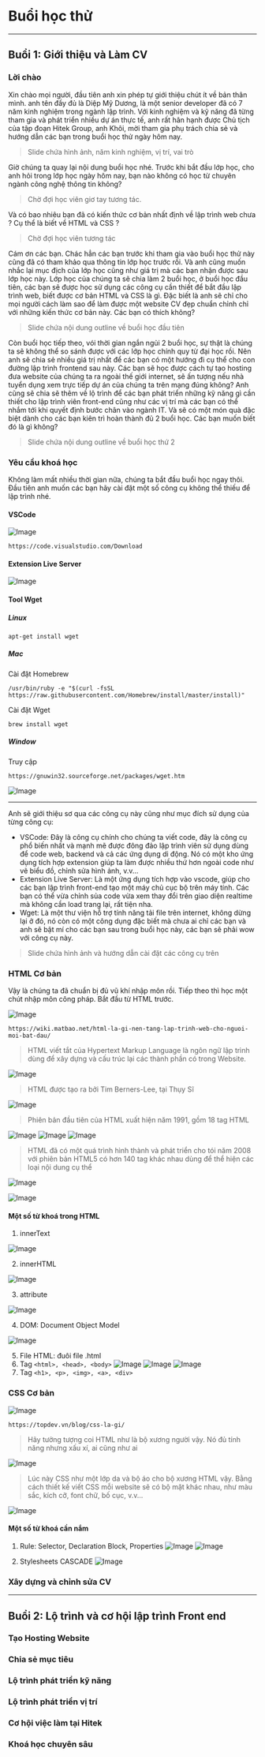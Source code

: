 # Buổi học thử

---

## Buổi 1: Giới thiệu và Làm CV

### Lời chào

Xin chào mọi người, đầu tiên anh xin phép tự giới thiệu chút ít về bản thân mình. anh tên đầy đủ là Diệp Mỹ Dương, là một senior developer đã có 7 năm kinh nghiệm trong ngành lập trình. Với kinh nghiệm và kỹ năng đã từng tham gia và phát triển nhiều dự án thực tế, anh rất hân hạnh được Chủ tịch của tập đoạn Hitek Group, anh Khôi, mời tham gia phụ trách chia sẻ và hướng dẫn các bạn trong buổi học thử ngày hôm nay.

> Slide chứa hình ảnh, năm kinh nghiệm, vị trí, vai trò

Giờ chúng ta quay lại nội dung buổi học nhé. Trước khi bắt đầu lớp học, cho anh hỏi trong lớp học ngày hôm nay, bạn nào không có học từ chuyên ngành công nghệ thông tin không?

> Chờ đợi học viên giơ tay tương tác.

Và có bao nhiêu bạn đã có kiến thức cơ bản nhất định về lập trình web chưa ? Cụ thể là biết về HTML và CSS ?

> Chờ đợi học viên tương tác

Cám ơn các bạn. Chác hẳn các bạn trước khi tham gia vào buổi học thử này cũng đã có tham khảo qua thông tin lớp học trước rồi. Và anh cũng muốn nhắc lại mục địch của lớp học cũng như giá trị mà các bạn nhận được sau lớp học này. Lớp học của chúng ta sẽ chia làm 2 buổi học, ở buổi học đầu tiên, các bạn sẽ được học sử dụng các công cụ cần thiết để bắt đầu lập trình web, biết được cơ bản HTML và CSS là gì. Đặc biết là anh sẽ chỉ cho mọi người cách làm sao để làm được một website CV đẹp chuẩn chỉnh chỉ với những kiến thức cơ bản này. Các bạn có thích không?

> Slide chứa nội dung outline về buổi học đầu tiên

Còn buổi học tiếp theo, vói thời gian ngắn ngủi 2 buổi học, sự thật là chúng ta sẽ không thể so sánh được với các lớp học chính quy từ đại học rồi. Nên anh sẽ chia sẻ nhiều giá trị nhất để các bạn có một hướng đi cụ thể cho con đường lập trình frontend sau này. Các bạn sẽ học được cách tự tạo hosting đưa website của chúng ta ra ngoài thế giới internet, sẽ ấn tượng nếu nhà tuyển dụng xem trực tiếp dự án của chúng ta trên mạng đúng không? Anh cũng sẽ chia sẽ thêm về lộ trình để các bạn phát triển những kỹ năng gì cần thiết cho lập trình viên front-end cũng như các vị trí mà các bạn có thể nhắm tới khi quyết định bước chân vào ngành IT. Và sẽ có một món quà đặc biệt dành cho các bạn kiên trì hoàn thành đủ 2 buổi học. Các bạn muốn biết đó là gì không?

> Slide chứa nội dung outline về buổi học thứ 2

### Yêu cầu khoá học

Không làm mất nhiều thời gian nữa, chúng ta bắt đầu buổi học ngay thôi.
Đầu tiên anh muốn các bạn hãy cài đặt một số công cụ không thể thiếu để lập trình nhé.

#### VSCode

![Image](https://i.imgur.com/lFX4NBq.png)

    https://code.visualstudio.com/Download

#### Extension Live Server

![Image](https://i.imgur.com/U5xsoYK.png)

#### Tool Wget

##### Linux

    apt-get install wget

##### Mac

Cài đặt Homebrew

    /usr/bin/ruby -e "$(curl -fsSL https://raw.githubusercontent.com/Homebrew/install/master/install)"

Cài đặt Wget

    brew install wget

##### Window

Truy cập

    https://gnuwin32.sourceforge.net/packages/wget.htm

![Image](https://i.imgur.com/HsoyQX8.png)

---

Anh sẽ giới thiệu sơ qua các công cụ này cũng như mục đích sử dụng của từng công cụ:

- VSCode: Đây là công cụ chính cho chúng ta viết code, đây là công cụ phổ biến nhất và mạnh mẽ được đông đảo lập trình viên sử dụng dùng để code web, backend và cả các ứng dụng di động. Nó có một kho ứng dụng tích hợp extension giúp ta làm được nhiều thứ hơn ngoài code như vẽ biểu đồ, chỉnh sửa hình ảnh, v.v...
- Extension Live Server: Là một ứng dụng tích hợp vào vscode, giúp cho các bạn lập trình front-end tạo một máy chủ cục bộ trên máy tính. Các bạn có thể vừa chỉnh sủa code vừa xem thay đổi trên giao diện realtime mà không cần load trang lại, rất tiện nha.
- Wget: Là một thư viện hỗ trợ tính năng tải file trên internet, không dừng lại ở đó, nó còn có một công dụng đặc biết mà chưa ai chỉ các bạn và anh sẽ bật mí cho các bạn sau trong buổi học này, các bạn sẽ phải wow với công cụ này.

> Slide chứa hình ảnh và hướng dẫn cài đặt các công cụ trên

### HTML Cơ bản

Vậy là chúng ta đã chuẩn bị đủ vũ khí nhập môn rồi. Tiếp theo thì học một chút nhập môn công pháp. Bắt đầu từ HTML trước.

![Image](https://i.imgur.com/4WTkONs.png)

    https://wiki.matbao.net/html-la-gi-nen-tang-lap-trinh-web-cho-nguoi-moi-bat-dau/

> HTML viết tắt của Hypertext Markup Language là ngôn ngữ lập trình dùng để xây dựng và cấu trúc lại các thành phần có trong Website.

![Image](https://i.imgur.com/EH32qLk.jpg)

> HTML được tạo ra bởi Tim Berners-Lee, tại Thụy Sĩ

![Image](https://i.imgur.com/Tw6EeUv.jpg)

> Phiên bản đầu tiên của HTML xuất hiện năm 1991, gồm 18 tag HTML

![Image](https://i.imgur.com/MMa01UX.png)
![Image](https://i.imgur.com/cUL08RJ.png)
![Image](https://i.imgur.com/DTAbbdd.png)

> HTML đã có một quá trình hình thành và phát triển cho tói năm 2008 với phiên bản HTML5 có hơn 140 tag khác nhau dùng để thể hiện các loại nội dung cụ thể

![Image](https://i.imgur.com/v9RH5xv.png)

![Image](https://i.imgur.com/gf0c0si.png)

#### Một số từ khoá trong HTML

1. innerText

![Image](https://i.imgur.com/7Oi7old.png)

2.  innerHTML

![Image](https://i.imgur.com/ZukZI2K.png)

3. attribute

![Image](https://i.imgur.com/2PDM6vW.png)

4. DOM: Document Object Model

![Image](https://i.imgur.com/3mKEiG6.png)

5. File HTML: đuôi file .html
6. Tag `<html>, <head>, <body>`
   ![Image](https://i.imgur.com/QOhNwnd.png)
   ![Image](https://i.imgur.com/d9lTzCp.png)
   ![Image](https://i.imgur.com/tW2O6Ju.png)
7. Tag `<h1>, <p>, <img>, <a>, <div>`

### CSS Cơ bản

![Image](https://i.imgur.com/AD0Fd6Y.png)

    https://topdev.vn/blog/css-la-gi/

> Hãy tưởng tượng coi HTML như là bộ xương người vậy. Nó đủ tính năng nhưng xấu xí, ai cũng như ai

![Image](https://i.imgur.com/Ec6fx0V.png)

> Lúc này CSS như một lớp da và bộ áo cho bộ xương HTML vậy. Bằng cách thiết kế viết CSS mỗi website sẽ có bộ mặt khác nhau, như màu sắc, kích cỡ, font chữ, bố cục, v.v...

![Image](https://i.imgur.com/waoseJg.jpg)

#### Một số từ khoá cần nắm

1. Rule: Selector, Declaration Block, Properties
   ![Image](https://i.imgur.com/py3Fn1K.png)
   ![Image](https://i.imgur.com/Sdsdlaf.png)

2. Stylesheets CASCADE
   ![Image](https://i.imgur.com/gB5MxL5.png)

### Xây dựng và chỉnh sửa CV

---

## Buổi 2: Lộ trình và cơ hội lập trình Front end

### Tạo Hosting Website

### Chia sẻ mục tiêu

### Lộ trình phát triển kỹ năng

### Lộ trình phát triển vị trí

### Cơ hội việc làm tại Hitek

### Khoá học chuyên sâu
